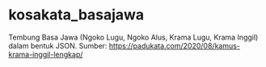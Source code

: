 # kosakata_basajawa
Tembung Basa Jawa (Ngoko Lugu, Ngoko Alus, Krama Lugu, Krama Inggil) dalam bentuk JSON. Sumber: https://padukata.com/2020/08/kamus-krama-inggil-lengkap/
